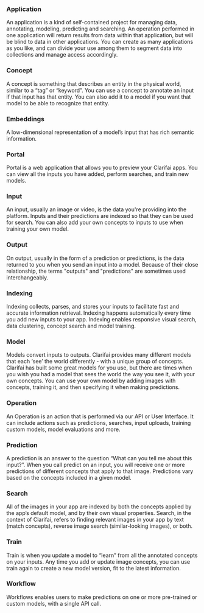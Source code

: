 ### Application 
An application is a kind of self-contained project for managing data, annotating, modeling, predicting and searching. An operation performed in one application will return results from data within that application, but will be blind to data in other applications. You can create as many applications as you like, and can divide your use among them to segment data into collections and manage access accordingly.
### Concept 
A concept is something that describes an entity in the physical world, similar to a “tag” or “keyword”. You can use a concept to annotate an input if that input has that entity. You can also add it to a model if you want that model to be able to recognize that entity. 
### Embeddings 
A low-dimensional representation of a model’s input that has rich semantic information.
### Portal 
Portal is a web application that allows you to preview your Clarifai apps. You can view all the inputs you have added, perform searches, and train new models.
### Input 
An input, usually an image or video, is the data you're providing into the platform. Inputs and their predictions are indexed so that they can be used for search. You can also add your own concepts to inputs to use when training your own model. 
### Output
On output, usually in the form of a prediction or predictions, is the data returned to you when you send an input into a model. Because of their close relationship, the terms "outputs" and "predictions" are sometimes used interchangeably. 
### Indexing
Indexing collects, parses, and stores your inputs to facilitate fast and accurate information retrieval. Indexing happens automatically every time you add new inputs to your app. Indexing enables responsive visual search, data clustering, concept search and model training.
### Model 
Models convert inputs to outputs. Clarifai provides many different models that each ‘see’ the world differently - with a unique group of concepts. Clarifai has built some great models for you use, but there are times when you wish you had a model that sees the world the way you see it, with your own concepts. You can use your own model by adding images with concepts, training it, and then specifying it when making predictions.
### Operation 
An Operation is an action that is performed via our API or User Interface. It can include actions such as predictions, searches, input uploads, training custom models, model evaluations and more.
### Prediction 
A prediction is an answer to the question “What can you tell me about this input?”. When you call predict on an input, you will receive one or more predictions of different concepts that apply to that image. Predictions vary based on the concepts included in a given model.
### Search 
All of the images in your app are indexed by both the concepts applied by the app’s default model, and by their own visual properties. Search, in the context of Clarifai, refers to finding relevant images in your app by text (match concepts), reverse image search (similar-looking images), or both.
### Train 
Train is when you update a model to “learn” from all the annotated concepts on your inputs. Any time you add or update image concepts, you can use train again to create a new model version, fit to the latest information.
### Workflow 
Workflows enables users to make predictions on one or more pre-trained or custom models, with a single API call.
